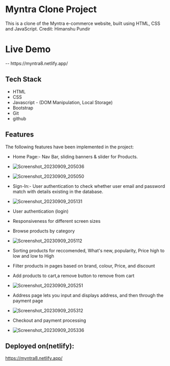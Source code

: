                       

# Myntra Clone Project

This is a clone of the Myntra e-commerce website, built using HTML, CSS and JavaScript. Credit: Himanshu Pundir

<h1>Live Demo </h1>-- https://myntra8.netlify.app/

## Tech Stack
- HTML
- CSS
- Javascript - (DOM Manipulation, Local Storage)
- Bootstrap
- Git
- github


## Features

The following features have been implemented in the project:


- Home Page:- Nav Bar, sliding banners & slider for Products.
- ![Screenshot_20230909_205036](https://github.com/Htripathi07/team8_Myntra_clone_project/assets/120841935/374438bd-6b9c-4a09-8cd1-f5c49b1952f3)

- ![Screenshot_20230909_205050](https://github.com/Htripathi07/team8_Myntra_clone_project/assets/120841935/204c590d-4504-402e-ac56-8985b81b84dd)

- Sign-In:- User authentication to check whether user email and password match with details existing in the database.
- ![Screenshot_20230909_205131](https://github.com/Htripathi07/team8_Myntra_clone_project/assets/120841935/69df8de6-3e6e-4906-871a-d303ae73dcf3)

- User authentication (login) 
- Responsiveness for different screen sizes
- Browse products by category
- ![Screenshot_20230909_205112](https://github.com/Htripathi07/team8_Myntra_clone_project/assets/120841935/b1790f36-ed38-430f-9eed-d1efae8be7b2)

- Sorting products for reccomended, What's new, popularity, Price high to low and low to High
- Filter products in pages based on brand, colour, Price, and discount
- Add products to cart,a remove button to remove from cart
- ![Screenshot_20230909_205251](https://github.com/Htripathi07/team8_Myntra_clone_project/assets/120841935/55975856-36b8-4271-9e71-51094811a9b0)

- Address page lets you input and displays address, and then through the payment page
- ![Screenshot_20230909_205312](https://github.com/Htripathi07/team8_Myntra_clone_project/assets/120841935/2d0ea216-4a84-4c4b-a831-4241167026a6)

- Checkout and payment processing
- ![Screenshot_20230909_205336](https://github.com/Htripathi07/team8_Myntra_clone_project/assets/120841935/043d5c98-276c-41e1-a8f4-d17b4f2fcbdc)


## Deployed on(netlify):
 
 https://myntra8.netlify.app/
 









